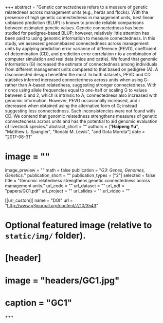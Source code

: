 +++ 
abstract = "Genetic connectedness refers to a measure of genetic relatedness across management units (e.g., herds and flocks). With the presence of high genetic connectedness in management units, best linear unbiased prediction (BLUP) is known to provide reliable comparisons between estimated genetic values. Genetic connectedness has been studied for pedigree-based BLUP; however, relatively little attention has been paid to using genomic information to measure connectedness. In this study, we assessed genomebased connectedness across management units by applying prediction error variance of difference (PEVD), coefficient of determination (CD), and prediction error correlation r to a combination of computer simulation and real data (mice and cattle). We found that genomic information (G) increased the estimate of connectedness among individuals from different management units compared to that based on pedigree (A). A disconnected design benefited the most. In both datasets, PEVD and CD statistics inferred increased connectedness across units when using G- rather than A-based relatedness, suggesting stronger connectedness. With r once using allele frequencies equal to one-half or scaling G to values between 0 and 2, which is intrinsic to A; connectedness also increased with genomic information. However, PEVD occasionally increased, and r decreased when obtained using the alternative form of G; instead suggesting less connectedness. Such inconsistencies were not found with CD. We contend that genomic relatedness strengthens measures of genetic connectedness across units and has the potential to aid genomic evaluation of livestock species."
abstract_short = ""
authors = ["__Haipeng Yu__", "Matthew L. Spangler", "Ronald M. Lewis", "and Gota Morota"]
date = "2017-08-31"
# image = ""
image_preview = ""
math = false
publication = "*G3: Genes, Genomes, Genetics.*"
publication_short = ""
publication_types = ["2"]
selected = false
title = "Genomic relatedness strengthens genetic connectedness across management units."
url_code = ""
url_dataset = ""
url_pdf = "papers/GC1.pdf"
url_project = ""
url_slides = ""
url_video = ""

[[url_custom]]
name = "DOI"
url = "http://www.g3journal.org/content/7/10/3543"

# Optional featured image (relative to `static/img/` folder).
# [header]
#  image = "headers/GC1.jpg"
#  caption = "GC1"
+++
